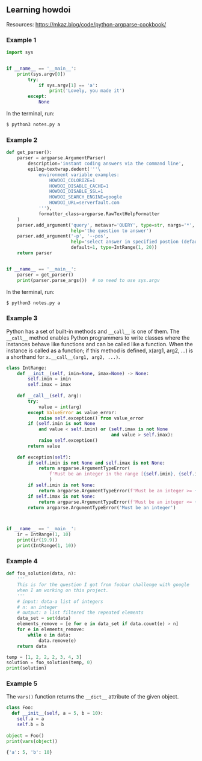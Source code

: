 ## Learning howdoi

Resources: https://mkaz.blog/code/python-argparse-cookbook/


### Example 1
```python
import sys


if __name__ == '__main__':
    print(sys.argv[0])
        try: 
            if sys.argv[1] == 'a':
                print('Lovely, you made it')
        except:
            None
```

In the terminal, run:
```bash
$ python3 notes.py a 
```

### Example 2 
```python
def get_parser():
    parser = argparse.ArgumentParser(
        description='instant coding answers via the command line',
        epilog=textwrap.dedent('''\
            environment variable examples:
                HOWDOI_COLORIZE=1
                HOWDOI_DISABLE_CACHE=1
                HOWDOI_DISABLE_SSL=1
                HOWDOI_SEARCH_ENGINE=google
                HOWDOI_URL=serverfault.com
            '''),
            formatter_class=argparse.RawTextHelpFormatter
    )
    parser.add_argument('query', metavar='QUERY', type=str, nargs='*', 
                        help='the question to answer')
    parser.add_argument('-p', '--pos', 
                        help='select answer in specified postion (default: 1)',
                        default=1, type=IntRange(1, 20))
    return parser


if __name__ == '__main__':
    parser = get_parser()
    print(parser.parse_args())  # no need to use sys.argv
```

In the terminal, run:
```bash
$ python3 notes.py a 
```

### Example 3
Python has a set of built-in methods and `__call__` is one of them. 
The `__call__` method enables Python programmers to write classes where the 
instances behave like functions and can be called like a function. When the 
instance is called as a function; if this method is defined, x(arg1, arg2, ...) 
is a shorthand for `x.__call__(arg1, arg2, ...)`.
```python
class IntRange:
    def __init__(self, imin=None, imax=None) -> None:
        self.imin = imin
        self.imax = imax
        
    def __call__(self, arg):
        try:
            value = int(arg)
        except ValueError as value_error:
            raise self.exception() from value_error
        if (self.imin is not None 
            and value < self.imin) or (self.imax is not None 
                                       and value > self.imax):
            raise self.exception()
        return value
            
    def exception(self):
        if self.imin is not None and self.imax is not None:
            return argparse.ArgumentTypeError(
                f'Must be an integer in the range [{self.imin}, {self.imax}]'
                )
        if self.imin is not None:
            return argparse.ArgumentTypeError(f'Must be an integer >= {self.imin}')
        if self.imax is not None:
            return argparse.ArgumentTypeError(f'Must be an integer <= {self.imax}')
        return argparse.ArgumentTypeError('Must be an integer')



if __name__ == '__main__':
    ir = IntRange(1, 10)
    print(ir(19.9))
    print(IntRange(1, 10))

```

### Example 4 
```python
def foo_solution(data, n):
    '''
    This is for the question I got from foobar challenge with google 
    when I am working on this project. 
    '''
    # input: data-a list of integers
    # n: an integer 
    # output: a list filtered the repeated elements
    data_set = set(data)
    elements_remove = [e for e in data_set if data.count(e) > n]
    for e in elements_remove:
        while e in data:
            data.remove(e)
    return data

temp = [1, 2, 2, 2, 3, 4, 3]
solution = foo_solution(temp, 0)
print(solution)
```

### Example 5
The `vars()` function returns the `__dict__` attribute of the given object.
```python
class Foo:
  def __init__(self, a = 5, b = 10):
    self.a = a
    self.b = b
  
object = Foo()
print(vars(object))

{'a': 5, 'b': 10}
```